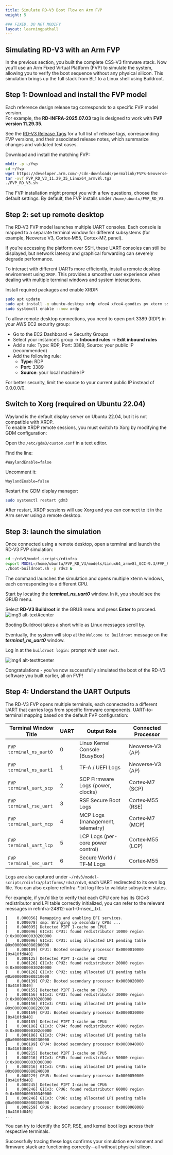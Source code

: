 ```yaml
---
title: Simulate RD-V3 Boot Flow on Arm FVP
weight: 5

### FIXED, DO NOT MODIFY
layout: learningpathall
---
```


## Simulating RD-V3 with an Arm FVP

In the previous section, you built the complete CSS-V3 firmware stack. Now you’ll use an Arm Fixed Virtual Platform (FVP) to simulate the system, allowing you to verify the boot sequence without any physical silicon. This simulation brings up the full stack from BL1 to a Linux shell using Buildroot.

## Step 1: Download and install the FVP model

Each reference design release tag corresponds to a specific FVP model version.  
For example, the **RD-INFRA-2025.07.03** tag is designed to work with **FVP version 11.29.35**.

See the [RD-V3 Release Tags](https://neoverse-reference-design.docs.arm.com/en/latest/platforms/rdv3.html#release-tags) for a full list of release tags, corresponding FVP versions, and their associated release notes, which summarize changes and validated test cases.

Download and install the matching FVP:

```bash
mkdir -p ~/fvp
cd ~/fvp
wget https://developer.arm.com/-/cdn-downloads/permalink/FVPs-Neoverse-Infrastructure/RD-V3/FVP_RD_V3_11.29_35_Linux64_armv8l.tgz
tar -xvf FVP_RD_V3_11.29_35_Linux64_armv8l.tgz
./FVP_RD_V3.sh
```

The FVP installation might prompt you with a few questions, choose the default settings. By default, the FVP installs under `/home/ubuntu/FVP_RD_V3`.

## Step 2: set up remote desktop 

The RD‑V3 FVP model launches multiple UART consoles. Each console is mapped to a separate terminal window for different subsystems (for example, Neoverse V3, Cortex‑M55, Cortex‑M7, panel).

If you’re accessing the platform over SSH, these UART consoles can still be displayed, but network latency and graphical forwarding can severely degrade performance.

To interact with different UARTs more efficiently, install a remote desktop environment using `XRDP`. This provides a smoother user experience when dealing with multiple terminal windows and system interactions.

Install required packages and enable XRDP:


```bash
sudo apt update
sudo apt install -y ubuntu-desktop xrdp xfce4 xfce4-goodies pv xterm sshpass socat retry
sudo systemctl enable --now xrdp
```

To allow remote desktop connections, you need to open port 3389 (RDP) in your AWS EC2 security group:

- Go to the EC2 Dashboard → Security Groups
- Select your instance’s group → **Inbound rules** → **Edit inbound rules**
- Add a rule: Type: RDP, Port: 3389, Source: your public IP (recommended)
- Add the following rule:
   - **Type**: RDP
   - **Port**: 3389
   - **Source**: your local machine IP

For better security, limit the source to your current public IP instead of 0.0.0.0/0.


## Switch to Xorg (required on Ubuntu 22.04)

Wayland is the default display server on Ubuntu 22.04, but it is not compatible with XRDP.  
To enable XRDP remote sessions, you must switch to Xorg by modifying the GDM configuration:

Open the `/etc/gdm3/custom.conf` in a text editor. 

Find the line: 

```output
#WaylandEnable=false
```

Uncomment it:

```output
WaylandEnable=false
```

Restart the GDM display manager:

```bash
sudo systemctl restart gdm3
```

After restart, XRDP sessions will use Xorg and you can connect to it in the Arm server using a remote desktop.

## Step 3: launch the simulation

Once connected using a remote desktop, open a terminal and launch the RD‑V3 FVP simulation:

```bash
cd ~/rdv3/model-scripts/rdinfra
export MODEL=/home/ubuntu/FVP_RD_V3/models/Linux64_armv8l_GCC-9.3/FVP_RD_V3
./boot-buildroot.sh -p rdv3 &
```

The command launches the simulation and opens multiple xterm windows, each corresponding to a different CPU.

Start by locating the ***terminal_ns_uart0*** window. In it, you should see the GRUB menu.

Select **RD-V3 Buildroot** in the GRUB menu and press **Enter** to proceed.
![img3 alt-text#center](rdv3_sim_run.jpg "GRUB Menu")

Booting Buildroot takes a short while as Linux messages scroll by.

Eventually, the system will stop at the `Welcome to Buildroot` message on the ***terminal_ns_uart0*** window.

Log in at the `buildroot login:` prompt with user `root`.

![img4 alt-text#center](rdv3_sim_login.jpg "Buildroot login")

Congratulations - you’ve now successfully simulated the boot of the RD-V3 software you built earlier, all on FVP!

## Step 4: Understand the UART Outputs

The RD-V3 FVP opens multiple terminals, each connected to a different UART that carries logs from specific firmware components.
UART-to-terminal mapping based on the default FVP configuration:

| Terminal Window Title      | UART | Output Role                        | Connected Processor  |
|----------------------------|------|------------------------------------|-----------------------|
| `FVP terminal_ns_uart0`    | 0    | Linux Kernel Console (BusyBox)     | Neoverse‑V3 (AP)      |
| `FVP terminal_ns_uart1`    | 1    | TF‑A / UEFI Logs                   | Neoverse‑V3 (AP)      |
| `FVP terminal_uart_scp`    | 2    | SCP Firmware Logs (power, clocks)  | Cortex‑M7 (SCP)       |
| `FVP terminal_rse_uart`    | 3    | RSE Secure Boot Logs               | Cortex‑M55 (RSE)      |
| `FVP terminal_uart_mcp`    | 4    | MCP Logs (management, telemetry)   | Cortex‑M7 (MCP)       |
| `FVP terminal_uart_lcp`    | 5    | LCP Logs (per-core power control)  | Cortex‑M55 (LCP)      |
| `FVP terminal_sec_uart`    | 6    | Secure World / TF‑M Logs           | Cortex‑M55            |


Logs are also captured under `~/rdv3/model-scripts/rdinfra/platforms/rdv3/rdv3`, each UART redirected to its own log file.
You can also explore refinfra-*.txt log files to validate subsystem states.

For example, if you’d like to verify that each CPU core has its GICv3 redistributor and LPI table correctly initialized, you can refer to the relevant messages in refinfra-24812-uart-0-nsec_<date-time>.txt.


```
[    0.000056] Remapping and enabling EFI services.
[    0.000078] smp: Bringing up secondary CPUs ...
[    0.000095] Detected PIPT I-cache on CPU1
[    0.000096] GICv3: CPU1: found redistributor 10000 region 0:0x0000000030200000
[    0.000096] GICv3: CPU1: using allocated LPI pending table @0x0000008080200000
[    0.000109] CPU1: Booted secondary processor 0x0000010000 [0x410fd840]
[    0.000125] Detected PIPT I-cache on CPU2
[    0.000126] GICv3: CPU2: found redistributor 20000 region 0:0x0000000030240000
[    0.000126] GICv3: CPU2: using allocated LPI pending table @0x0000008080210000
[    0.000139] CPU2: Booted secondary processor 0x0000020000 [0x410fd840]
[    0.000155] Detected PIPT I-cache on CPU3
[    0.000156] GICv3: CPU3: found redistributor 30000 region 0:0x0000000030280000
[    0.000156] GICv3: CPU3: using allocated LPI pending table @0x0000008080220000
[    0.000169] CPU3: Booted secondary processor 0x0000030000 [0x410fd840]
[    0.000185] Detected PIPT I-cache on CPU4
[    0.000186] GICv3: CPU4: found redistributor 40000 region 0:0x00000000302c0000
[    0.000186] GICv3: CPU4: using allocated LPI pending table @0x0000008080230000
[    0.000199] CPU4: Booted secondary processor 0x0000040000 [0x410fd840]
[    0.000215] Detected PIPT I-cache on CPU5
[    0.000216] GICv3: CPU5: found redistributor 50000 region 0:0x0000000030300000
[    0.000216] GICv3: CPU5: using allocated LPI pending table @0x0000008080240000
[    0.000229] CPU5: Booted secondary processor 0x0000050000 [0x410fd840]
[    0.000245] Detected PIPT I-cache on CPU6
[    0.000246] GICv3: CPU6: found redistributor 60000 region 0:0x0000000030340000
[    0.000246] GICv3: CPU6: using allocated LPI pending table @0x0000008080250000
[    0.000259] CPU6: Booted secondary processor 0x0000060000 [0x410fd840]
...

```

You can try to identify the SCP, RSE, and kernel boot logs across their respective terminals.

Successfully tracing these logs confirms your simulation environment and firmware stack are functioning correctly—all without physical silicon.
